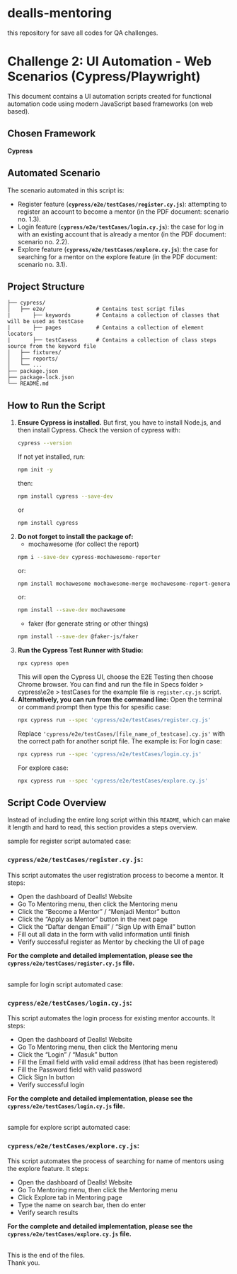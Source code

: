# dealls-mentoring
this repository for save all codes for QA challenges.

# Challenge 2: UI Automation - Web Scenarios (Cypress/Playwright)

This document contains a UI automation scripts created for functional automation code using modern JavaScript based frameworks (on web based).


## Chosen Framework
**Cypress**

## Automated Scenario
The scenario automated in this script is:
* Register feature (**`cypress/e2e/testCases/register.cy.js`**): attempting to register an account to become a mentor (in the PDF document: scenario no. 1.3).
* Login feature (**`cypress/e2e/testCases/login.cy.js`**): the case for log in with an existing account that is already a mentor (in the PDF document: scenario no. 2.2).
* Explore feature (**`cypress/e2e/testCases/explore.cy.js`**): the case for searching for a mentor on the explore feature (in the PDF document: scenario no. 3.1).


## Project Structure
```
├── cypress/
│   ├── e2e/                # Contains test script files
|       ├── keywords        # Contains a collection of classes that will be used as testCase
|       ├── pages           # Contains a collection of element locators
|       ├── testCasess      # Contains a collection of class steps source from the keyword file
│   ├── fixtures/           
│   ├── reports/            
│   └── ...
├── package.json
├── package-lock.json
└── README.md
```


## How to Run the Script
1.  **Ensure Cypress is installed.** 
    But first, you have to install Node.js, and then install Cypress.
    Check the version of cypress with:
    ```bash
    cypress --version
    ```
    If not yet installed, run:
    ```bash
    npm init -y
    ```
    then:
    ```bash
    npm install cypress --save-dev
    ```
    or
    ```bash
    npm install cypress
    ```
2.  **Do not forget to install the package of:**
    * mochawesome (for collect the report)
    ```bash
    npm i --save-dev cypress-mochawesome-reporter
    ```
    or:
    ```bash
    npm install mochawesome mochawesome-merge mochawesome-report-generator --save-dev
    ```
    or:
    ```bash
    npm install --save-dev mochawesome
    ```
    * faker (for generate string or other things)
    ```bash
    npm install --save-dev @faker-js/faker
    ```
2.  **Run the Cypress Test Runner with Studio:**
    ```bash
    npx cypress open
    ```
    This will open the Cypress UI, choose the E2E Testing then choose Chrome browser.
    You can find and run the file in Specs folder > cypress\e2e > testCases
    for the example file is `register.cy.js` script.
3.  **Alternatively, you can run from the command line:**
    Open the terminal or command prompt then type this for spesific case:
    ```bash
    npx cypress run --spec 'cypress/e2e/testCases/register.cy.js'
    ```
    Replace `'cypress/e2e/testCases/[file_name_of_testcase].cy.js'` with the correct path for another script file. The example is:
    For login case:
    ```bash
    npx cypress run --spec 'cypress/e2e/testCases/login.cy.js'
    ```
    For explore case:
    ```bash
    npx cypress run --spec 'cypress/e2e/testCases/explore.cy.js'
    ```


## Script Code Overview
Instead of including the entire long script within this `README`, which can make it length and hard to read, this section provides a steps overview.

sample for register script automated case:
### `cypress/e2e/testCases/register.cy.js`:

This script automates the user registration process to become a mentor. It steps:
*   Open the dashboard of Dealls! Website
*	Go To Mentoring menu, then click the Mentoring menu
*	Click the “Become a Mentor” / “Menjadi Mentor” button
*	Click the “Apply as Mentor” button in the next page
*	Click the “Daftar dengan Email” / “Sign Up with Email” button
*	Fill out all data in the form with valid information until finish
*	Verify successful register as Mentor by checking the UI of page

**For the complete and detailed implementation, please see the `cypress/e2e/testCases/register.cy.js` file.**


<br>sample for login script automated case:
### `cypress/e2e/testCases/login.cy.js`:

This script automates the login process for existing mentor accounts. It steps:
*	Open the dashboard of Dealls! Website
*	Go To Mentoring menu, then click the Mentoring menu
*	Click the “Login” / “Masuk” button
*	Fill the Email field with valid email address (that has been registered)
*	Fill the Password field with valid password
*	Click Sign In button
*	Verify successful login

**For the complete and detailed implementation, please see the `cypress/e2e/testCases/login.cy.js` file.**


<br>sample for explore script automated case:
### `cypress/e2e/testCases/explore.cy.js`:

This script automates the process of searching for name of mentors using the explore feature. It steps:
*	Open the dashboard of Dealls! Website
*	Go To Mentoring menu, then click the Mentoring menu
*	Click Explore tab in Mentoring page
*	Type the name on search bar, then do enter
*	Verify search results

**For the complete and detailed implementation, please see the `cypress/e2e/testCases/explore.cy.js` file.**

<br>This is the end of the files. <br>
Thank you.
